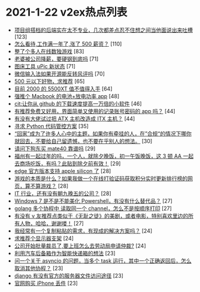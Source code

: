 # 2021-1-22 v2ex热点列表

+ [项目组搭档的后端实在太不专业，几次都差点忍不住想之间当他面说出来吐槽](https://www.v2ex.com/t/747316#reply123) [123]
+ [怎么看待,工作满一年了,涨了 500 薪资？](https://www.v2ex.com/t/747298#reply110) [110]
+ [整了个多人在线数独游戏](https://www.v2ex.com/t/747319#reply83) [83]
+ [老婆被公司降薪，要硬钢到底吗](https://www.v2ex.com/t/747336#reply71) [71]
+ [图床工具 uPic 新状态](https://www.v2ex.com/t/747245#reply71) [71]
+ [微信输入法如果开源能反转风评吗](https://www.v2ex.com/t/747327#reply70) [70]
+ [500 元以下好物，求推荐](https://www.v2ex.com/t/747270#reply65) [65]
+ [目前 2000 的 5500XT 值不值得入手](https://www.v2ex.com/t/747379#reply64) [64]
+ [强推个 Macbook 的电池+放电功率 app](https://www.v2ex.com/t/747275#reply48) [48]
+ [cit:让你从 github 的下载速度提高一万倍的小软件](https://www.v2ex.com/t/747334#reply46) [46]
+ [有推荐免费又好用，界面简单又使用的记录账号密码的 app 吗？](https://www.v2ex.com/t/747373#reply44) [44]
+ [有没有大佬试过把 ATX 主机改造成 ITX 主机？](https://www.v2ex.com/t/747451#reply44) [44]
+ [寻求 Python 代码管控方案](https://www.v2ex.com/t/747430#reply35) [35]
+ [“回家”成为了许多人心中的主题，如果你有牵挂的人，在”合规“的情况下哪你就回去，不要给自己留遗憾，也不要在乎别人的想法。](https://www.v2ex.com/t/747244#reply30) [30]
+ [请问下狗东买 mate40 靠谱吗](https://www.v2ex.com/t/747287#reply29) [29]
+ [福州有一起过年的吗，一个人，就除夕晚饭，初一午饭晚饭，这 3 顿 AA 一起去商场吃饭，有吗？此贴到除夕前有效！](https://www.v2ex.com/t/747251#reply29) [29]
+ [edge 官方版本支持 apple silicon 了](https://www.v2ex.com/t/747269#reply28) [28]
+ [游戏的本质是什么？如果我做一个在线打验证码获取积分实时更新排行榜的网页，算不算游戏？](https://www.v2ex.com/t/747444#reply28) [28]
+ [IT 行业，还有没有朝九晚五的公司？](https://www.v2ex.com/t/747498#reply28) [28]
+ [Windows 7 是不是不能美化 Powershell，有没有什么替代品？](https://www.v2ex.com/t/747291#reply27) [27]
+ [golang 多个协程中 读取同一个 channel，怎么不是按顺序打印](https://www.v2ex.com/t/747326#reply27) [27]
+ [有没有 v 友推荐点类似于《无耻之徒》的美剧，或者电影，特别喜欢里边的所有人物，哈哈，谢谢喽！](https://www.v2ex.com/t/747344#reply27) [27]
+ [我经常有一个复制粘贴的需求，有现成的解决方案吗？](https://www.v2ex.com/t/747267#reply24) [24]
+ [求推荐个显示器支架](https://www.v2ex.com/t/747302#reply24) [24]
+ [公司开始批量裁员了,要上班怎么去劳动局申请仲裁?](https://www.v2ex.com/t/747473#reply24) [24]
+ [利用汽车后备箱作为智能快递箱的想法](https://www.v2ex.com/t/747286#reply23) [23]
+ [问一个关于 asyncio 的问题，当多个 task 运行，其中一个正确返回后，怎么取消其他协程？](https://www.v2ex.com/t/747295#reply23) [23]
+ [django 有没有官方的服务器文件访问途径](https://www.v2ex.com/t/747325#reply23) [23]
+ [官网购买 iPhone 丢件](https://www.v2ex.com/t/747342#reply23) [23]
